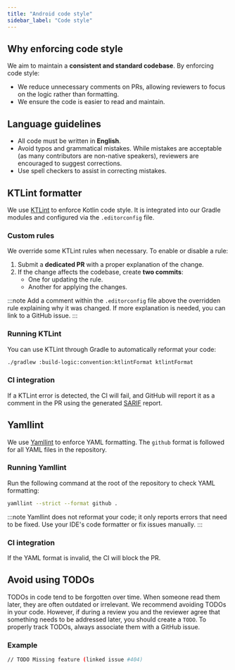 ```yaml
---
title: "Android code style"
sidebar_label: "Code style"
---
```


## Why enforcing code style

We aim to maintain a **consistent and standard codebase**. By enforcing code style:

- We reduce unnecessary comments on PRs, allowing reviewers to focus on the logic rather than formatting.
- We ensure the code is easier to read and maintain.

## Language guidelines

- All code must be written in **English**.
- Avoid typos and grammatical mistakes. While mistakes are acceptable (as many contributors are non-native speakers), reviewers are encouraged to suggest corrections.
- Use spell checkers to assist in correcting mistakes.

## KTLint formatter

We use [KTLint](https://pinterest.github.io/ktlint) to enforce Kotlin code style. It is integrated into our Gradle modules and configured via the `.editorconfig` file.

### Custom rules

We override some KTLint rules when necessary. To enable or disable a rule:

  1. Submit a **dedicated PR** with a proper explanation of the change.
  2. If the change affects the codebase, create **two commits**:
     - One for updating the rule.
     - Another for applying the changes.

:::note
Add a comment within the `.editorconfig` file above the overridden rule explaining why it was changed. If more explanation is needed, you can link to a GitHub issue.
:::

### Running KTLint

You can use KTLint through Gradle to automatically reformat your code:

```bash
./gradlew :build-logic:convention:ktlintFormat ktlintFormat
```

### CI integration

If a KTLint error is detected, the CI will fail, and GitHub will report it as a comment in the PR using the generated [SARIF](/docs/android/tips/sarif_reports.md) report.

## Yamllint

We use [Yamllint](https://github.com/adrienverge/yamllint) to enforce YAML formatting. The `github` format is followed for all YAML files in the repository.

### Running Yamllint

Run the following command at the root of the repository to check YAML formatting:

```bash
yamllint --strict --format github .
```

:::note
Yamllint does not reformat your code; it only reports errors that need to be fixed. Use your IDE's code formatter or fix issues manually.
:::

### CI integration

If the YAML format is invalid, the CI will block the PR.

## Avoid using TODOs

TODOs in code tend to be forgotten over time. When someone read them later, they are often outdated or irrelevant. We recommend avoiding TODOs in your code. However, if during a review you and the reviewer agree that something needs to be addressed later, you should create a `TODO`. To properly track TODOs, always associate them with a GitHub issue.

### Example

```bash
// TODO Missing feature (linked issue #404)
```
